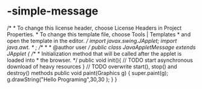 # -simple-message
/*  * To change this license header, choose License Headers in Project Properties.  * To change this template file, choose Tools | Templates  * and open the template in the editor.  */  import javax.swing.JApplet; import java.awt. * ;  /**  *  * @author user  */ public class JavaAppletMessage extends JApplet {      /**      * Initialization method that will be called after the applet is loaded into      * the browser.      */     public void init(){          // TODO start asynchronous download of heavy resources     }      // TODO overwrite start(), stop() and destroy() methods public void paint(Graphics g) {     super.paint(g);          g.drawString("Hello Programing",30,30 ); } }

